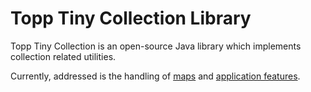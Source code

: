 # Topp Tiny Collection Library

Topp Tiny Collection is an open-source Java library which implements collection related utilities.

Currently, addressed is the handling of 
[maps](src/main/java/com/yelstream/topp/util/collection) 
and 
[application features](src/main/java/com/yelstream/topp/util/feature).

